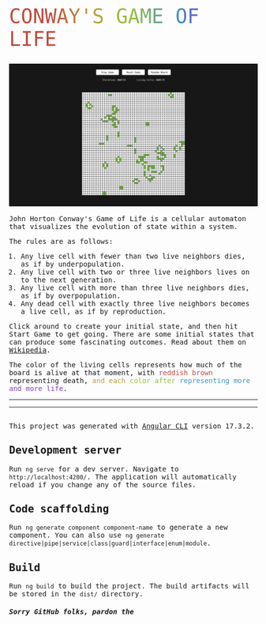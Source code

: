 # <h1 class="gradient">Conway's Game of Life</h1>

![alt text](README-assets/image.png)

<div>John Horton Conway's Game of Life is a cellular automaton that visualizes the evolution of state within a system.

The rules are as follows:

1. Any live cell with fewer than two live neighbors dies, as if by underpopulation.
1. Any live cell with two or three live neighbors lives on to the next generation.
1. Any live cell with more than three live neighbors dies, as if by overpopulation.
1. Any dead cell with exactly three live neighbors becomes a live cell, as if by reproduction.

Click around to create your initial state, and then hit Start Game to get going. There are some initial states that can produce some fascinating outcomes. Read about them on [Wikipedia](https://en.wikipedia.org/wiki/Conway%27s_Game_of_Life).

The color of the living cells represents how much of the board is alive at that moment, with <span class="red">reddish brown</span> representing death, <span class="yellow">and each</span> <span class="green">color after</span> <span class="blue">representing more</span> <span class="violet">and more life</span>.

---

---

<br>
This project was generated with <a href="https://github.com/angular/angular-cli">Angular CLI</a> version 17.3.2.

## Development server

Run `ng serve` for a dev server. Navigate to `http://localhost:4200/`. The application will automatically reload if you change any of the source files.

## Code scaffolding

Run `ng generate component component-name` to generate a new component. You can also use `ng generate directive|pipe|service|class|guard|interface|enum|module`.

## Build

Run `ng build` to build the project. The build artifacts will be stored in the `dist/` directory.

##### Sorry GitHub folks, pardon the

<style>
    :root{
    --red: hsl(5, 50%, 50%);
    --yellow: hsl(45, 50%, 50%);
    --green: hsl(80, 50%, 50%);
    --blue: hsl(200, 50%, 50%);
    --violet: hsl(270, 50%, 50%);
    }
    h1{
        font-size: 40px;
        display: flex;
        justify-content: center;
        align-items: center;
        font-weight: lighter;
        font-family: monospace;
        text-transform: uppercase;
    }
    div{
        font-family: monospace;
    }
.red{ color: var(--red) !important;}
.yellow{ color: var(--yellow) !important;}
.green{ color: var(--green) !important;}
.blue{ color: var(--blue) !important;}
.violet{ color: var(--violet) !important;}
.gradient{
    background: linear-gradient(to right, var(--red), var(--red), var(--yellow), var(--green), var(--blue), var(--violet), var(--violet));
    -webkit-background-clip: text;
    -webkit-text-fill-color: transparent;
    background-clip: text;
    color: transparent;

}
</style>
